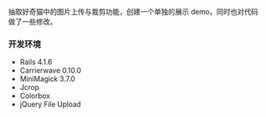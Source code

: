 抽取好奇猫中的图片上传与裁剪功能，创建一个单独的展示 demo，同时也对代码做了一些修改。

### 开发环境

* Rails 4.1.6
* Carrierwave 0.10.0
* MiniMagick 3.7.0
* Jcrop
* Colorbox
* jQuery File Upload
